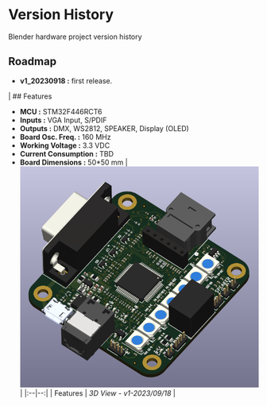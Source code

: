 # Version History

Blender hardware project version history

## Roadmap

- __v1_20230918 :__ first release.

| ## Features

- __MCU :__ STM32F446RCT6
- __Inputs :__ VGA Input, S/PDIF
- __Outputs :__ DMX, WS2812, SPEAKER, Display (OLED) 
- __Board Osc. Freq. :__ 160 MHz
- __Working Voltage :__ 3.3 VDC
- __Current Consumption :__  TBD
- __Board Dimensions :__ 50*50 mm | ![_3DView_v1_20230918](https://github.com/mend0z0/Blender/blob/main/Hardware/_Sub_HW_Blender/v1_20230918/Released%20Folder/v1.0%20-%2020230918/Media%20Content/Picture/_3DView_Blender_v1.0.png) | 
|:--|--:| 
| Features | *3D View - v1-2023/09/18* |
